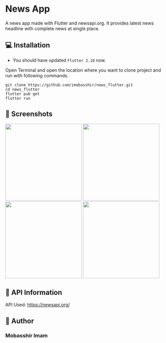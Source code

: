 # News App

A news app made with Flutter and newsapi.org. It provides latest news headline with complete news at single place.

## 💻 Installation
- You should have updated `Flutter 2.10` now.

Open Terminal and open the location where you want to clone project and run with following commands.
```
git clone https://github.com/imobasshir/news_flutter.git
cd news_flutter
flutter pub get
flutter run
```

## 📱 Screenshots
<img src="https://user-images.githubusercontent.com/62945306/156896976-296fd197-a1ef-478d-a549-a470eb57d36b.jpeg" width=240> <img src="https://user-images.githubusercontent.com/62945306/156896982-8a527aba-e943-4634-bb81-ddf150bd6242.jpeg" width=240> <img src="https://user-images.githubusercontent.com/62945306/156896977-00b37bc2-263a-4d1e-907c-c8338a19c847.jpeg" width=240> <img src="https://user-images.githubusercontent.com/62945306/156896978-c211b1b9-3a0f-4e53-8e85-625b3a0fe7eb.jpeg" width=240>

## 🔗 API Information

API Used: https://newsapi.org/

## 🧑 Author
### Mobasshir Imam
